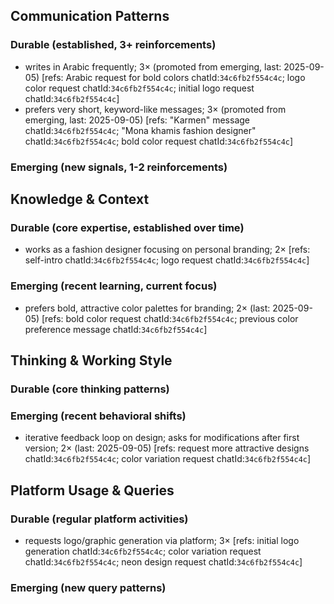 ## Communication Patterns
### Durable (established, 3+ reinforcements)
- writes in Arabic frequently; 3× (promoted from emerging, last: 2025-09-05) [refs: Arabic request for bold colors chatId:`34c6fb2f554c4c`; logo color request chatId:`34c6fb2f554c4c`; initial logo request chatId:`34c6fb2f554c4c`]
- prefers very short, keyword-like messages; 3× (promoted from emerging, last: 2025-09-05) [refs: "Karmen" message chatId:`34c6fb2f554c4c`; "Mona khamis fashion designer" chatId:`34c6fb2f554c4c`; bold color request chatId:`34c6fb2f554c4c`]

### Emerging (new signals, 1-2 reinforcements)

## Knowledge & Context
### Durable (core expertise, established over time)
- works as a fashion designer focusing on personal branding; 2× [refs: self-intro chatId:`34c6fb2f554c4c`; logo request chatId:`34c6fb2f554c4c`]

### Emerging (recent learning, current focus)
- prefers bold, attractive color palettes for branding; 2× (last: 2025-09-05) [refs: bold color request chatId:`34c6fb2f554c4c`; previous color preference message chatId:`34c6fb2f554c4c`]

## Thinking & Working Style
### Durable (core thinking patterns)

### Emerging (recent behavioral shifts)
- iterative feedback loop on design; asks for modifications after first version; 2× (last: 2025-09-05) [refs: request more attractive designs chatId:`34c6fb2f554c4c`; color variation request chatId:`34c6fb2f554c4c`]

## Platform Usage & Queries
### Durable (regular platform activities)
- requests logo/graphic generation via platform; 3× [refs: initial logo generation chatId:`34c6fb2f554c4c`; color variation request chatId:`34c6fb2f554c4c`; neon design request chatId:`34c6fb2f554c4c`]

### Emerging (new query patterns)
